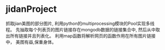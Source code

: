 # jidanProject
抓取jian美图的部分图片, 利用python的multiprocessing模块的Pool实现多线程。
先抽取每个列表页的图片链接存在mongodb数据的链接集合中, 然后从中取出所有链接并且列表化。
利用map函数将解析网页的函数作用在所有图片链接中，
美图有益,保重身体。
